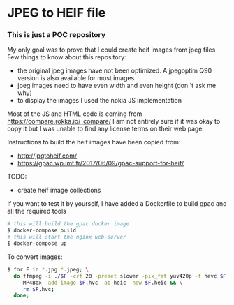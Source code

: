 # JPEG to HEIF file

### This is just a POC repository

My only goal was to prove that I could create heif images from jpeg files
Few things to know about this repository:
 - the original jpeg images have not been optimized. A jpegoptim Q90 version is also available for most images
 - jpeg images need to have even width and even height (don 't ask me why)
 - to display the images I used the nokia JS implementation

Most of the JS and HTML code is coming from https://compare.rokka.io/_compare/
I am not entirely sure if it was okay to copy it but I was unable to find any license terms on their web page.

Instructions to build the heif images have been copied from:
 - http://jpgtoheif.com/
 - https://gpac.wp.imt.fr/2017/06/09/gpac-support-for-heif/

TODO:
 - create heif image collections

If you want to test it by yourself, I have added a Dockerfile to build gpac and all the required tools
```bash
# this will build the gpac docker image
$ docker-compose build
# this will start the nginx web-server
$ docker-compose up
```

To convert images:
```bash
$ for F in *.jpg *.jpeg; \
  do ffmpeg -i ./$F -crf 20 -preset slower -pix_fmt yuv420p -f hevc $F.hvc && \
     MP4Box -add-image $F.hvc -ab heic -new $F.heic && \
     rm $F.hvc;
  done;
```
